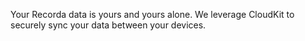 Your Recorda data is yours and yours alone. We leverage CloudKit to securely sync your data between your devices.
